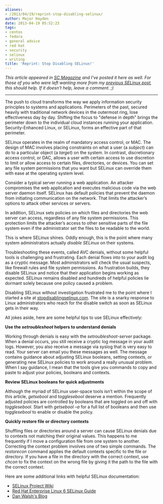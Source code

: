 ```yaml
---
aliases:
- /2013/04/19/reprint-stop-disabling-selinux/
author: Major Hayden
date: 2013-04-19 05:52:23
tags:
- centos
- fedora
- general advice
- red hat
- security
- selinux
- writing
title: 'Reprint: Stop Disabling SELinux!'
---
```


_This article appeared in [SC Magazine][1] and I've posted it here as well. For those of you who were left wanting more from my [previous SELinux post][2], this should help. If it doesn't help, leave a comment. ;)_

* * *

The push to cloud transforms the way we apply information security principles to systems and applications. Perimeters of the past, secured heavily with traditional network devices in the outermost ring, lose effectiveness day by day. Shifting the focus to "defense in depth" brings the perimeter down to the individual cloud instances running your application. Security-Enhanced Linux, or SELinux, forms an effective part of that perimeter.

SELinux operates in the realm of mandatory access control, or MAC. The design of MAC involves placing constraints on what a user (a _subject_) can do to a particular object (a _target_) on the system. In contrast, discretionary access control, or DAC, allows a user with certain access to use discretion to limit or allow access to certain files, directories, or devices. You can set any file system permissions that you want but SELinux can override them with ease at the operating system level.

Consider a typical server running a web application. An attacker compromises the web application and executes malicious code via the web server daemon itself. SELinux has default policies that prevent the daemon from initiating communication on the network. That limits the attacker’s options to attack other services or servers.

In addition, SELinux sets policies on which files and directories the web server can access, regardless of any file system permissions. This protection limits the attacker’s access to other sensitive parts of the file system even if the administrator set the files to be readable to the world.

This is where SELinux shines. Oddly enough, this is the point where many system administrators actually _disable SELinux_ on their systems.

Troubleshooting these events, called AVC denials, without some helpful tools is challenging and frustrating. Each denial flows into to your audit log as a cryptic message. Most administrators will check the usual suspects, like firewall rules and file system permissions. As frustration builds, they disable SELinux and notice that their application begins working as expected. SELinux remains disabled and hundreds of helpful policies lie dormant solely because one policy caused a problem.

Disabling SELinux without investigation frustrated me to the point where I started a site at [stopdisablingselinux.com][3]. The site is a snarky response to Linux administrators who reach for the disable switch as soon as SELinux gets in their way.

All jokes aside, here are some helpful tips to use SELinux effectively:

**Use the _setroubleshoot_ helpers to understand denials**

Working through denials is easy with the _setroubleshoot-server_ package. When a denial occurs, you still receive a cryptic log message in your audit logs. However, you also receive a message via syslog that is very easy to read. Your server can email you these messages as well. The message contains guidance about adjusting SELinux booleans, setting contexts, or generating new SELinux policies to work around a really unusual problem. When I say guidance, I mean that the tools give you commands to copy and paste to adjust your policies, booleans and contexts.

**Review SELinux booleans for quick adjustments**

Although the myriad of SELinux user-space tools isn’t within the scope of this article, _getsebool_ and _togglesebool_ deserve a mention. Frequently adjusted policies are controlled by booleans that are toggled on and off with _togglesebool_. Start with _getsebool –a_ for a full list of booleans and then use _togglesebool_ to enable or disable the policy.

**Quickly restore file or directory contexts**

Shuffling files or directories around a server can cause SELinux denials due to contexts not matching their original values. This happens to me frequently if I move a configuration file from one system to another. Correcting the context problem involves one of two simple commands. The _restorecon_ command applies the default contexts specific to the file or directory. If you have a file in the directory with the correct context, use _chcon_ to fix the context on the wrong file by giving it the path to the file with the correct context.

Here are some additional links with helpful SELinux documentation:

  * [SELinux Project Wiki][4]
  * [Red Hat Enterprise Linux 6 SELinux Guide][5]
  * [Dan Walsh's Blog][6]

 [1]: http://www.scmagazine.com.au/News/340475,stop-disabling-selinux.aspx
 [2]: /2013/04/15/seriously-stop-disabling-selinux/
 [3]: http://stopdisablingselinux.com
 [4]: http://selinuxproject.org/page/Main_Page
 [5]: https://access.redhat.com/site/documentation/en-US/Red_Hat_Enterprise_Linux/6/html/Security-Enhanced_Linux/
 [6]: http://danwalsh.livejournal.com/